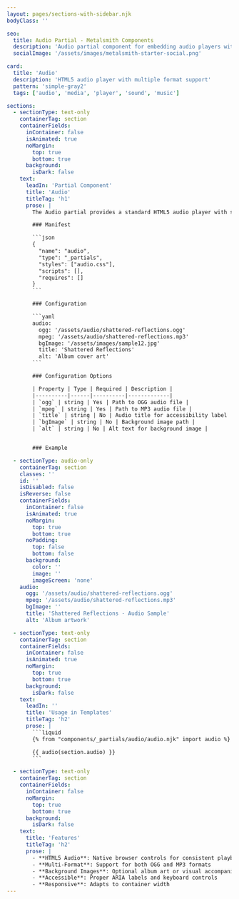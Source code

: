 ```yaml
---
layout: pages/sections-with-sidebar.njk
bodyClass: ''

seo:
  title: Audio Partial - Metalsmith Components
  description: 'Audio partial component for embedding audio players with optional background images'
  socialImage: '/assets/images/metalsmith-starter-social.png'

card:
  title: 'Audio'
  description: 'HTML5 audio player with multiple format support'
  pattern: 'simple-gray2'
  tags: ['audio', 'media', 'player', 'sound', 'music']

sections:
  - sectionType: text-only
    containerTag: section
    containerFields:
      inContainer: false
      isAnimated: true
      noMargin:
        top: true
        bottom: true
      background:
        isDark: false
    text:
      leadIn: 'Partial Component'
      title: 'Audio'
      titleTag: 'h1'
      prose: |
        The Audio partial provides a standard HTML5 audio player with support for multiple audio formats and optional background imagery. It ensures cross-browser compatibility by including both OGG and MPEG audio sources.

        ### Manifest

        ```json
        {
          "name": "audio",
          "type": "_partials",
          "styles": ["audio.css"],
          "scripts": [],
          "requires": []
        }
        ```

        ### Configuration

        ```yaml
        audio:
          ogg: '/assets/audio/shattered-reflections.ogg'
          mpeg: '/assets/audio/shattered-reflections.mp3'
          bgImage: '/assets/images/sample12.jpg'
          title: 'Shattered Reflections'
          alt: 'Album cover art'
        ```

        ### Configuration Options

        | Property | Type | Required | Description |
        |----------|------|----------|-------------|
        | `ogg` | string | Yes | Path to OGG audio file |
        | `mpeg` | string | Yes | Path to MP3 audio file |
        | `title` | string | No | Audio title for accessibility label |
        | `bgImage` | string | No | Background image path |
        | `alt` | string | No | Alt text for background image |


        ### Example

  - sectionType: audio-only
    containerTag: section
    classes: ''
    id: ''
    isDisabled: false
    isReverse: false
    containerFields:
      inContainer: false
      isAnimated: true
      noMargin:
        top: true
        bottom: true
      noPadding:
        top: false
        bottom: false
      background:
        color: ''
        image: ''
        imageScreen: 'none'
    audio:
      ogg: '/assets/audio/shattered-reflections.ogg'
      mpeg: '/assets/audio/shattered-reflections.mp3'
      bgImage: ''
      title: 'Shattered Reflections - Audio Sample'
      alt: 'Album artwork'

  - sectionType: text-only
    containerTag: section
    containerFields:
      inContainer: false
      isAnimated: true
      noMargin:
        top: true
        bottom: true
      background:
        isDark: false
    text:
      leadIn: ''
      title: 'Usage in Templates'
      titleTag: 'h2'
      prose: |
        ```liquid
        {% from "components/_partials/audio/audio.njk" import audio %}

        {{ audio(section.audio) }}
        ```

  - sectionType: text-only
    containerTag: section
    containerFields:
      inContainer: false
      noMargin:
        top: true
        bottom: true
      background:
        isDark: false
    text:
      title: 'Features'
      titleTag: 'h2'
      prose: |
        - **HTML5 Audio**: Native browser controls for consistent playback
        - **Multi-Format**: Support for both OGG and MP3 formats
        - **Background Images**: Optional album art or visual accompaniment
        - **Accessible**: Proper ARIA labels and keyboard controls
        - **Responsive**: Adapts to container width
---
```

